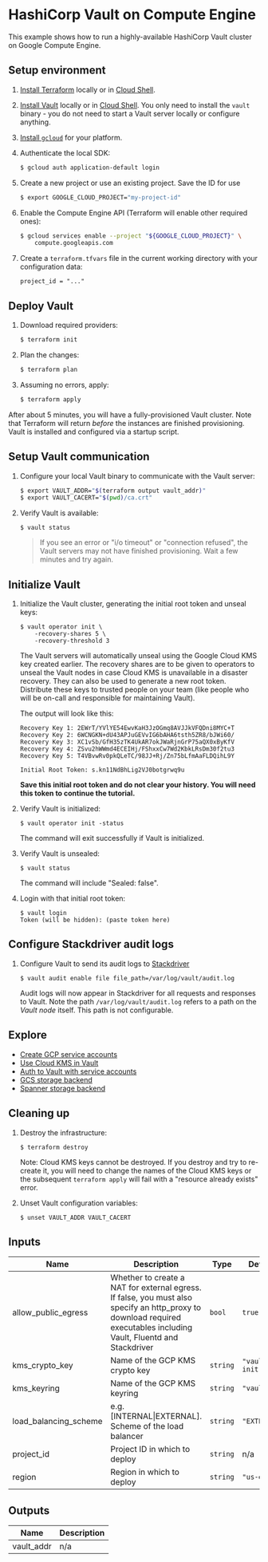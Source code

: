 # HashiCorp Vault on Compute Engine

This example shows how to run a highly-available HashiCorp Vault cluster on
Google Compute Engine.


## Setup environment

1. [Install Terraform][install-terraform] locally or in
[Cloud Shell][cloud-shell].

1. [Install Vault][install-vault] locally or in [Cloud Shell][cloud-shell]. You
only need to install the `vault` binary - you do not need to start a Vault
server locally or configure anything.

1. [Install `gcloud`][install-sdk] for your platform.

1. Authenticate the local SDK:

    ```sh
    $ gcloud auth application-default login
    ```

1. Create a new project or use an existing project. Save the ID for use

    ```sh
    $ export GOOGLE_CLOUD_PROJECT="my-project-id"
    ```

1. Enable the Compute Engine API (Terraform will enable other required ones):

    ```sh
    $ gcloud services enable --project "${GOOGLE_CLOUD_PROJECT}" \
        compute.googleapis.com
    ```

1. Create a `terraform.tfvars` file in the current working directory with your
configuration data:

    ```hcl
    project_id = "..."
    ```

## Deploy Vault

1. Download required providers:

    ```sh
    $ terraform init
    ```

1. Plan the changes:

    ```sh
    $ terraform plan
    ```

1. Assuming no errors, apply:

    ```sh
    $ terraform apply
    ```

After about 5 minutes, you will have a fully-provisioned Vault cluster. Note
that Terraform will return _before_ the instances are finished provisioning.
Vault is installed and configured via a startup script.


## Setup Vault communication

1. Configure your local Vault binary to communicate with the Vault server:

    ```sh
    $ export VAULT_ADDR="$(terraform output vault_addr)"
    $ export VAULT_CACERT="$(pwd)/ca.crt"
    ```

1. Verify Vault is available:

    ```
    $ vault status
    ```

    > If you see an error or "i/o timeout" or "connection refused", the Vault
    servers may not have finished provisioning. Wait a few minutes and try
    again.


## Initialize Vault

1. Initialize the Vault cluster, generating the initial root token and unseal
keys:

    ```
    $ vault operator init \
        -recovery-shares 5 \
        -recovery-threshold 3
    ```

    The Vault servers will automatically unseal using the Google Cloud KMS key
    created earlier. The recovery shares are to be given to operators to unseal
    the Vault nodes in case Cloud KMS is unavailable in a disaster recovery.
    They can also be used to generate a new root token. Distribute these keys to
    trusted people on your team (like people who will be on-call and responsible
    for maintaining Vault).

    The output will look like this:

    ```
    Recovery Key 1: 2EWrT/YVlYE54EwvKaH3JzOGmq8AVJJkVFQDni8MYC+T
    Recovery Key 2: 6WCNGKN+dU43APJuGEVvIG6bAHA6tsth5ZR8/bJWi60/
    Recovery Key 3: XC1vSb/GfH35zTK4UkAR7okJWaRjnGrP75aQX0xByKfV
    Recovery Key 4: ZSvu2hWWmd4ECEIHj/FShxxCw7Wd2KbkLRsDm30f2tu3
    Recovery Key 5: T4VBvwRv0pkQLeTC/98JJ+Rj/Zn75bLfmAaFLDQihL9Y

    Initial Root Token: s.kn11NdBhLig2VJ0botgrwq9u
    ```

    **Save this initial root token and do not clear your history. You will need
    this token to continue the tutorial.**

1. Verify Vault is initialized:

    ```
    $ vault operator init -status
    ```

    The command will exit successfully if Vault is initialized.

1. Verify Vault is unsealed:

    ```
    $ vault status
    ```

    The command will include "Sealed: false".

1. Login with that initial root token:

    ```
    $ vault login
    Token (will be hidden): (paste token here)
    ```


## Configure Stackdriver audit logs

1. Configure Vault to send its audit logs to [Stackdriver][stackdriver]

    ```
    $ vault audit enable file file_path=/var/log/vault/audit.log
    ```

    Audit logs will now appear in Stackdriver for all requests and responses to
    Vault. Note the path `/var/log/vault/audit.log` refers to a path on the
    _Vault node_ itself. This path is not configurable.


## Explore

- [Create GCP service accounts](https://www.vaultproject.io/docs/secrets/gcp/index.html)
- [Use Cloud KMS in Vault](https://www.vaultproject.io/docs/secrets/gcpkms/index.html)
- [Auth to Vault with service accounts](https://www.vaultproject.io/docs/auth/gcp.html)
- [GCS storage backend](https://www.vaultproject.io/docs/configuration/storage/google-cloud-storage.html)
- [Spanner storage backend](https://www.vaultproject.io/docs/configuration/storage/google-cloud-spanner.html)


## Cleaning up

1. Destroy the infrastructure:

    ```
    $ terraform destroy
    ```

    Note: Cloud KMS keys cannot be destroyed. If you destroy and try to
    re-create it, you will need to change the names of the Cloud KMS keys or the
    subsequent `terraform apply` will fail with a "resource already exists"
    error.

1. Unset Vault configuration variables:

    ```
    $ unset VAULT_ADDR VAULT_CACERT
    ```
<!-- BEGINNING OF PRE-COMMIT-TERRAFORM DOCS HOOK -->
## Inputs

| Name | Description | Type | Default | Required |
|------|-------------|------|---------|:--------:|
| allow\_public\_egress | Whether to create a NAT for external egress. If false, you must also specify an http\_proxy to download required executables including Vault, Fluentd and Stackdriver | `bool` | `true` | no |
| kms\_crypto\_key | Name of the GCP KMS crypto key | `string` | `"vault-init"` | no |
| kms\_keyring | Name of the GCP KMS keyring | `string` | `"vault"` | no |
| load\_balancing\_scheme | e.g. [INTERNAL\|EXTERNAL]. Scheme of the load balancer | `string` | `"EXTERNAL"` | no |
| project\_id | Project ID in which to deploy | `string` | n/a | yes |
| region | Region in which to deploy | `string` | `"us-east4"` | no |

## Outputs

| Name | Description |
|------|-------------|
| vault\_addr | n/a |

<!-- END OF PRE-COMMIT-TERRAFORM DOCS HOOK -->


[cloud-kms]: https://cloud.google.com/kms/
[cloud-shell]: https://cloud.google.com/shell/
[install-sdk]: https://cloud.google.com/sdk/install
[install-vault]: https://learn.hashicorp.com/vault/getting-started/install
[install-terraform]: https://learn.hashicorp.com/terraform/getting-started/install
[stackdriver]: https://cloud.google.com/stackdriver/
